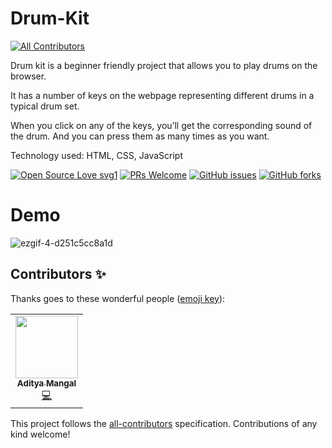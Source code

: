 # Drum-Kit
<!-- ALL-CONTRIBUTORS-BADGE:START - Do not remove or modify this section -->
[![All Contributors](https://img.shields.io/badge/all_contributors-1-orange.svg?style=flat-square)](#contributors-)
<!-- ALL-CONTRIBUTORS-BADGE:END -->

Drum kit is a beginner friendly project that allows you to play drums on the browser.

It has a number of keys on the webpage representing different drums in a typical drum set. 

When you click on any of the keys, you’ll get the corresponding sound of the drum. And you can press them as many times as you want.

Technology used: HTML, CSS, JavaScript

[![Open Source Love svg1](https://badges.frapsoft.com/os/v1/open-source.svg?v=103)](https://github.com/Bauddhik-Geeks/Drum-Kit) [![PRs Welcome](https://img.shields.io/badge/PRs-welcome-brightgreen.svg?style=flat)](https://github.com/Bauddhik-Geeks/Drum-Kit/pulls) [![GitHub issues](https://img.shields.io/github/issues/Bauddhik-Geeks/Drum-Kit)](https://github.com/Bauddhik-Geeks/Drum-Kit/issues) [![GitHub forks](https://img.shields.io/github/forks/Bauddhik-Geeks/Drum-Kit?style=social)](https://github.com/Bauddhik-Geeks/Drum-Kit)

# Demo

![ezgif-4-d251c5cc8a1d](https://user-images.githubusercontent.com/68494604/135715196-cd3a03bf-ffaf-46e9-83a3-e300af9a59a5.gif)

## Contributors ✨

Thanks goes to these wonderful people ([emoji key](https://allcontributors.org/docs/en/emoji-key)):

<!-- ALL-CONTRIBUTORS-LIST:START - Do not remove or modify this section -->
<!-- prettier-ignore-start -->
<!-- markdownlint-disable -->
<table>
  <tr>
    <td align="center"><a href="http://adityamangal.codes"><img src="https://avatars.githubusercontent.com/u/68494604?v=4?s=100" width="100px;" alt=""/><br /><sub><b>Aditya Mangal</b></sub></a><br /><a href="https://github.com/Bauddhik-Geeks/Drum-Kit/commits?author=adityamangal1" title="Code">💻</a></td>
  </tr>
</table>

<!-- markdownlint-restore -->
<!-- prettier-ignore-end -->

<!-- ALL-CONTRIBUTORS-LIST:END -->

This project follows the [all-contributors](https://github.com/all-contributors/all-contributors) specification. Contributions of any kind welcome!